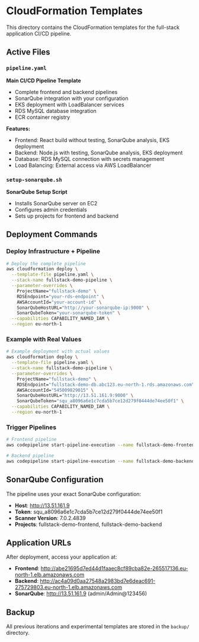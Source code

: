 # CloudFormation Templates

This directory contains the CloudFormation templates for the full-stack application CI/CD pipeline.

## Active Files

### `pipeline.yaml`
**Main CI/CD Pipeline Template**
- Complete frontend and backend pipelines
- SonarQube integration with your configuration
- EKS deployment with LoadBalancer services
- RDS MySQL database integration
- ECR container registry

**Features:**
- Frontend: React build without testing, SonarQube analysis, EKS deployment
- Backend: Node.js with testing, SonarQube analysis, EKS deployment
- Database: RDS MySQL connection with secrets management
- Load Balancing: External access via AWS LoadBalancer

### `setup-sonarqube.sh`
**SonarQube Setup Script**
- Installs SonarQube server on EC2
- Configures admin credentials
- Sets up projects for frontend and backend

## Deployment Commands

### Deploy Infrastructure + Pipeline
```bash
# Deploy the complete pipeline
aws cloudformation deploy \
  --template-file pipeline.yaml \
  --stack-name fullstack-demo-pipeline \
  --parameter-overrides \
    ProjectName="fullstack-demo" \
    RDSEndpoint="your-rds-endpoint" \
    AWSAccountId="your-account-id" \
    SonarQubeHostURL="http://your-sonarqube-ip:9000" \
    SonarQubeToken="your-sonarqube-token" \
  --capabilities CAPABILITY_NAMED_IAM \
  --region eu-north-1
```

### Example with Real Values
```bash
# Example deployment with actual values
aws cloudformation deploy \
  --template-file pipeline.yaml \
  --stack-name fullstack-demo-pipeline \
  --parameter-overrides \
    ProjectName="fullstack-demo" \
    RDSEndpoint="fullstack-demo-db.abc123.eu-north-1.rds.amazonaws.com" \
    AWSAccountId="545009829015" \
    SonarQubeHostURL="http://13.51.161.9:9000" \
    SonarQubeToken="squ_a8096a6e1c7cda5b7ce12d279f0444de74ee50f1" \
  --capabilities CAPABILITY_NAMED_IAM \
  --region eu-north-1
```

### Trigger Pipelines
```bash
# Frontend pipeline
aws codepipeline start-pipeline-execution --name fullstack-demo-frontend-pipeline --region eu-north-1

# Backend pipeline
aws codepipeline start-pipeline-execution --name fullstack-demo-backend-pipeline --region eu-north-1
```

## SonarQube Configuration

The pipeline uses your exact SonarQube configuration:
- **Host**: http://13.51.161.9
- **Token**: squ_a8096a6e1c7cda5b7ce12d279f0444de74ee50f1
- **Scanner Version**: 7.0.2.4839
- **Projects**: fullstack-demo-frontend, fullstack-demo-backend

## Application URLs

After deployment, access your application at:
- **Frontend**: http://abe21695d7ed44d1faaec8cf89cba82e-265517136.eu-north-1.elb.amazonaws.com
- **Backend**: http://ac4a09d0aa27548a2983bd7e6deac691-275729803.eu-north-1.elb.amazonaws.com
- **SonarQube**: http://13.51.161.9 (admin/Admin@123456)

## Backup

All previous iterations and experimental templates are stored in the `backup/` directory.
